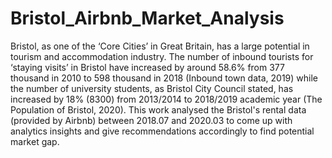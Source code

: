 # Bristol_Airbnb_Market_Analysis
Bristol, as one of the ‘Core Cities’ in Great Britain, has a large potential in tourism and  accommodation industry. The number of inbound tourists for ‘staying visits’ in Bristol have increased  by around 58.6% from 377 thousand in 2010 to 598 thousand in 2018 (Inbound town data, 2019) while the number of university students, as Bristol City Council stated, has increased by 18% (8300)  from 2013/2014 to 2018/2019 academic year (The Population of Bristol, 2020). This work analysed the Bristol's rental data (provided by Airbnb) between 2018.07 and 2020.03 to come up with analytics insights and give recommendations accordingly to find potential market gap.
